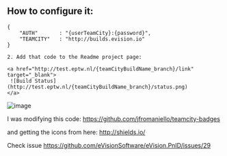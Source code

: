 ## How to configure it: 

```
{
    "AUTH"       : "{userTeamCity}:{password}",
    "TEAMCITY"   : "http://builds.evision.io"
}
```
    2. Add that code to the Readme project page:
```
<a href="http://test.eptw.nl/{teamCityBuildName_branch}/link" target="_blank">
 ![Build Status](http://test.eptw.nl/{teamCityBuildName_branch}/status.png)
</a>
```
![image](https://cloud.githubusercontent.com/assets/8877242/5469979/55bf8f92-85da-11e4-9b6a-ce1645ec00b6.png)

I was modifying this code:
https://github.com/jfromaniello/teamcity-badges

and getting the icons from here:
http://shields.io/

Check issue https://github.com/eVisionSoftware/eVision.PnID/issues/29

